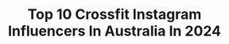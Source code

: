 ---
title: Top 10 Crossfit Instagram Influencers In Australia In 2024
description: >-
  Find top crossfit Instagram influencers in Australia in 2024. Most popular hashtags: #crossfit #trueathlete #crossfitgames.
platform: Instagram
hits: 42
text_top: Identify the most popular Instagram accounts on inBeat.
text_bottom: inBeat has 42 Instagram influencers like this in Australia for you to work with.
profiles:
  - username: "dellespeegle"
    fullname: >-
      Dani Elle Speegle
    bio: >-
      #GirlsWhoEat 4x CrossFit Games Athlete Titan Games SZN 2 Winner Management: @athelogroup
    location: "Australia"
    followers: 1787293
    engagement: 387
    commentsToLikes: 0.009292
    id: ck1354h1zznup0i19o6ibi95d
    verified: false
    hashtags: "#30, #thanksithaspockets"
  - username: "brookejsands"
    fullname: >-
      Brooke Sands 🇺🇸
    bio: >-
      FORTUNA FAVET FORTIBUS BELIEVER • ALL AMERICAN • BIKINIS • CROSSFIT 🐾 son @lukejsands
    location: "Australia"
    followers: 190158
    engagement: 95
    commentsToLikes: 0.076473
    id: ck5cjhc4wuq380i11r1hyo2vx
    verified: false
    hashtags: "#chickswholift, #countryliving, #bluecollar, #crossfitchicks"
  - username: "the_sportsdietitian"
    fullname: >-
      Taylor Ryan
    bio: >-
      Sports Dietitian ➡️ Top CrossFit/S&C Athletes 🍏FUELLING ATHLETES 🍎@thesportsdietitian_co 📲@biterite_co ✨@esthetiquewellness_co 👩‍⚕️ Student Nurse
    location: "Australia"
    followers: 76034
    engagement: 93
    commentsToLikes: 0.035671
    id: ck5q638v5vrhh0i11chnu3ffv
    verified: false
    hashtags: "#performance, #goals, #athlete, #crossfit"
  - username: "wykieetsebeth"
    fullname: >-
      Lodewyk Etsebeth
    bio: >-
      Team @lskd Code: WYKIE15 Husband | Dad | YouTuber | CrossFitter 👇ALL MY STUFF👇
    location: "Australia"
    followers: 92351
    engagement: 62
    commentsToLikes: 0.024172
    id: ck6tn928v9dh70j71i043u2nf
    verified: false
    hashtags: ""
  - username: "jessicaccoughlan"
    fullname: >-
      Jess Coughlan
    bio: >-
      2 x CF Games IFBB Figure. Fur mum 🐕 🐈‍⬛ Adopt! @garageathleteprogram @crossfitnorwest
    location: "Australia"
    followers: 131045
    engagement: 22
    commentsToLikes: 0.004141
    id: ck5q638hsvrf60i11m60u2k22
    verified: false
    hashtags: "#trueprotein, #trueathlete, #ifbbfigure, #bodybuilding"
  - username: "jaycrouch_"
    fullname: >-
      Jay Crouch
    bio: >-
      2x CrossFit Games Athlete Qualified Electrician
    location: "Australia"
    followers: 14754
    engagement: 839
    commentsToLikes: 0.015871
    id: ck6tsi7bd4wmb0j71m1yoq3rz
    verified: false
    hashtags: "#20point3and4, #2022edition, #reebokathlete, #trueprotein"
  - username: "escuchogrillos"
    fullname: >-
      JORDAN HOWKER
    bio: >-
      • Smile to life • 📍 VALENCIA 🇪🇸/ LONDON 🇬🇧 ❤️ Sydney🇦🇺🏄🏼‍♂️🦘 🏋🏼‍♂️ CrossFiter 🌏 Traveler
    location: "Australia"
    followers: 8181
    engagement: 418
    commentsToLikes: 0.032647
    id: ckf5m67ofsg260j23pfu4cz5c
    verified: false
    hashtags: "#sydney, #london, #park, #australia"
  - username: "petersoulis"
    fullname: >-
      PETER SOULIS
    bio: >-
      Photographer: Melb - Syd. 🇦🇺 info@petersoulis.com Denim Diaries Series Project. Dad Crossfitter & Coffee drinker
    location: "Australia"
    followers: 39541
    engagement: 142
    commentsToLikes: 0.033747
    id: ck6uhbgny85cu0j71utdomp1o
    verified: false
    hashtags: ""
  - username: "brandonswanstrong"
    fullname: >-
      Brandon Swan
    bio: >-
      Husband/Father/Athlete 4 x CrossFit Games Supported by: @againfasterau @revival.au @mymusclechef @nobullproject @the_sportsdietitian
    location: "Australia"
    followers: 23827
    engagement: 215
    commentsToLikes: 0.034316
    id: ck5hr8u5ougrh0i11x9x5c09v
    verified: false
    hashtags: "#swanstrong, #mymusclechef, #trueathlete, #deddey"
  - username: "crossfitcowboy45"
    fullname: >-
      Sean Sweeney
    bio: >-
      4X Crossfit Games Athlete •Owner of @crossfitpowerstroke And @cowboywayathlete Sponsor - @tenthousand.cc collabs > dallas@temanagement.com.au
    location: "Australia"
    followers: 55727
    engagement: 312
    commentsToLikes: 0.012897
    id: ck6tvb6yll84g0j71m9v2a41f
    verified: false
    hashtags: "#betterthanyesterday, #crossfit, #cowboywayathlete, #crossfitcowboy"
---